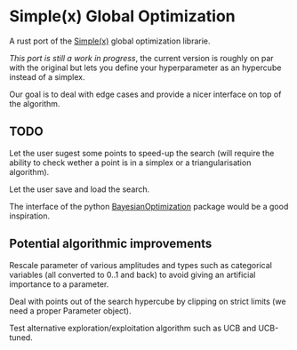 # Simple(x) Global Optimization

A rust port of the [Simple(x)](https://github.com/chrisstroemel/Simple) global optimization librarie.

*This port is still a work in progress*, the current version is roughly on par with the original but lets you define your hyperparameter as an hypercube instead of a simplex.

Our goal is to deal with edge cases and provide a nicer interface on top of the algorithm.

## TODO

Let the user sugest some points to speed-up the search (will require the ability to check wether a point is in a simplex or a triangularisation algorithm).

Let the user save and load the search.

The interface of the python [BayesianOptimization](https://github.com/fmfn/BayesianOptimization) package would be a good inspiration.

## Potential algorithmic improvements

Rescale parameter of various amplitudes and types such as categorical variables (all converted to 0..1 and back) to avoid giving an artificial importance to a parameter.

Deal with points out of the search hypercube by clipping on strict limits (we need a proper Parameter object).

Test alternative exploration/exploitation algorithm such as UCB and UCB-tuned.
